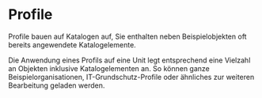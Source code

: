<!-- © 2024 The Project Contributors - see AUTHORS.txt -->
# Profile

Profile bauen auf Katalogen auf, Sie enthalten neben Beispielobjekten oft bereits angewendete Katalogelemente.

Die Anwendung eines Profils auf eine Unit legt entsprechend eine Vielzahl an Objekten inklusive Katalogelementen an. So können ganze Beispielorganisationen, IT-Grundschutz-Profile oder ähnliches zur weiteren Bearbeitung geladen werden.
